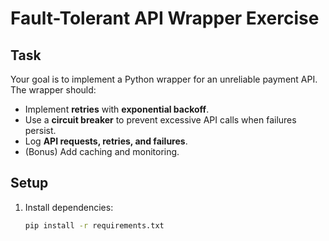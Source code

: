 # Fault-Tolerant API Wrapper Exercise

## Task
Your goal is to implement a Python wrapper for an unreliable payment API. The wrapper should:
- Implement **retries** with **exponential backoff**.
- Use a **circuit breaker** to prevent excessive API calls when failures persist.
- Log **API requests, retries, and failures**.
- (Bonus) Add caching and monitoring.

## Setup
1. Install dependencies:
   ```bash
   pip install -r requirements.txt
